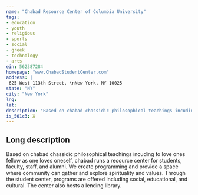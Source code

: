 ```yaml
---
name: "Chabad Resource Center of Columbia University"
tags:
- education
- youth
- religious
- sports
- social
- greek
- technology
- arts
ein: 562387284
homepage: "www.ChabadStudentCenter.com"
address: |
 625 West 113th Street, \nNew York, NY 10025
state: "NY"
city: "New York"
lng: 
lat: 
description: "Based on chabad chassidic philosophical teachings incuding to love ones fellow as one loves oneself, chabad runs a recource center for students, faculty, staff, and alumni. We create programming and provide a space where community can gather and explore spirituality and values. "
is_501c3: X
---
```


## Long description

Based on chabad chassidic philosophical teachings incuding to love ones fellow as one loves oneself, chabad runs a recource center for students, faculty, staff, and alumni. We create programming and provide a space where community can gather and explore spirituality and values. Through the student center, programs are offered including social, educational, and cultural. The center also hosts a lending library. 
